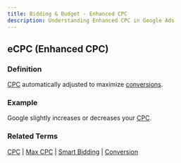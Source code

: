 ```yaml
---
title: Bidding & Budget - Enhanced CPC
description: Understanding Enhanced CPC in Google Ads
---
```


## eCPC (Enhanced CPC)

### Definition
[CPC](/metrics/cpc) automatically adjusted to maximize [conversions](/metrics/conversion).

### Example
Google slightly increases or decreases your [CPC](/metrics/cpc).

### Related Terms
[CPC](/metrics/cpc) | [Max CPC](/bidding-budget/cpc-max) | [Smart Bidding](/automation/smart-bidding) | [Conversion](/metrics/conversion)